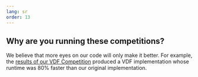 ```yaml
---
lang: sr
order: 13
---
```


Why are you running these competitions?
-----------------------

We believe that more eyes on our code will only make it better. For example, the [results of our VDF Competition](https://www.chia.net/2019/01/17/chia-vdf-competition-round-1-results-and-announcements.en.html) produced a VDF implementation whose runtime was 80% faster than our original implementation.

